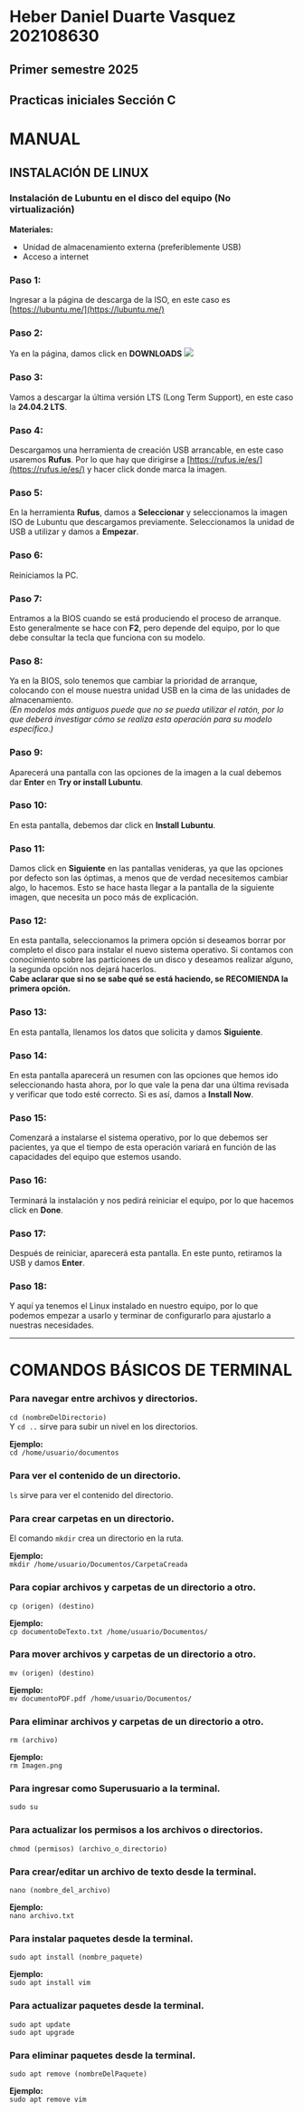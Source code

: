 # Heber Daniel Duarte Vasquez 202108630  
## Primer semestre 2025  
## Practicas iniciales Sección C

# MANUAL

## INSTALACIÓN DE LINUX

### Instalación de Lubuntu en el disco del equipo (No virtualización)

**Materiales:**  
- Unidad de almacenamiento externa (preferiblemente USB)  
- Acceso a internet  

### Paso 1:  
Ingresar a la página de descarga de la ISO, en este caso es [https://lubuntu.me/](https://lubuntu.me/)

### Paso 2:  
Ya en la página, damos click en **DOWNLOADS**
![](./imagenes/1.png)


### Paso 3:  
Vamos a descargar la última versión LTS (Long Term Support), en este caso la **24.04.2 LTS**.

### Paso 4:  
Descargamos una herramienta de creación USB arrancable, en este caso usaremos **Rufus**. Por lo que hay que dirigirse a [https://rufus.ie/es/](https://rufus.ie/es/) y hacer click donde marca la imagen.

### Paso 5:  
En la herramienta **Rufus**, damos a **Seleccionar** y seleccionamos la imagen ISO de Lubuntu que descargamos previamente. Seleccionamos la unidad de USB a utilizar y damos a **Empezar**.

### Paso 6:  
Reiniciamos la PC.

### Paso 7:  
Entramos a la BIOS cuando se está produciendo el proceso de arranque. Esto generalmente se hace con **F2**, pero depende del equipo, por lo que debe consultar la tecla que funciona con su modelo.

### Paso 8:  
Ya en la BIOS, solo tenemos que cambiar la prioridad de arranque, colocando con el mouse nuestra unidad USB en la cima de las unidades de almacenamiento.  
*(En modelos más antiguos puede que no se pueda utilizar el ratón, por lo que deberá investigar cómo se realiza esta operación para su modelo específico.)*

### Paso 9:  
Aparecerá una pantalla con las opciones de la imagen a la cual debemos dar **Enter** en **Try or install Lubuntu**.

### Paso 10:  
En esta pantalla, debemos dar click en **Install Lubuntu**.

### Paso 11:  
Damos click en **Siguiente** en las pantallas venideras, ya que las opciones por defecto son las óptimas, a menos que de verdad necesitemos cambiar algo, lo hacemos. Esto se hace hasta llegar a la pantalla de la siguiente imagen, que necesita un poco más de explicación.

### Paso 12:  
En esta pantalla, seleccionamos la primera opción si deseamos borrar por completo el disco para instalar el nuevo sistema operativo. Si contamos con conocimiento sobre las particiones de un disco y deseamos realizar alguno, la segunda opción nos dejará hacerlos.  
**Cabe aclarar que si no se sabe qué se está haciendo, se RECOMIENDA la primera opción.**

### Paso 13:  
En esta pantalla, llenamos los datos que solicita y damos **Siguiente**.

### Paso 14:  
En esta pantalla aparecerá un resumen con las opciones que hemos ido seleccionando hasta ahora, por lo que vale la pena dar una última revisada y verificar que todo esté correcto. Si es así, damos a **Install Now**.

### Paso 15:  
Comenzará a instalarse el sistema operativo, por lo que debemos ser pacientes, ya que el tiempo de esta operación variará en función de las capacidades del equipo que estemos usando.

### Paso 16:  
Terminará la instalación y nos pedirá reiniciar el equipo, por lo que hacemos click en **Done**.

### Paso 17:  
Después de reiniciar, aparecerá esta pantalla. En este punto, retiramos la USB y damos **Enter**.

### Paso 18:  
Y aquí ya tenemos el Linux instalado en nuestro equipo, por lo que podemos empezar a usarlo y terminar de configurarlo para ajustarlo a nuestras necesidades.

---

# COMANDOS BÁSICOS DE TERMINAL

### Para navegar entre archivos y directorios.
`cd (nombreDelDirectorio)`  
Y `cd ..` sirve para subir un nivel en los directorios.

**Ejemplo:**  
`cd /home/usuario/documentos`

### Para ver el contenido de un directorio.
`ls` sirve para ver el contenido del directorio.

### Para crear carpetas en un directorio.
El comando `mkdir` crea un directorio en la ruta.

**Ejemplo:**  
`mkdir /home/usuario/Documentos/CarpetaCreada`

### Para copiar archivos y carpetas de un directorio a otro.
`cp (origen) (destino)`

**Ejemplo:**  
`cp documentoDeTexto.txt /home/usuario/Documentos/`

### Para mover archivos y carpetas de un directorio a otro.
`mv (origen) (destino)`

**Ejemplo:**  
`mv documentoPDF.pdf /home/usuario/Documentos/`

### Para eliminar archivos y carpetas de un directorio a otro.
`rm (archivo)`

**Ejemplo:**  
`rm Imagen.png`

### Para ingresar como Superusuario a la terminal.
`sudo su`

### Para actualizar los permisos a los archivos o directorios.
`chmod (permisos) (archivo_o_directorio)`

### Para crear/editar un archivo de texto desde la terminal.
`nano (nombre_del_archivo)`

**Ejemplo:**  
`nano archivo.txt`

### Para instalar paquetes desde la terminal.
`sudo apt install (nombre_paquete)`

**Ejemplo:**  
`sudo apt install vim`

### Para actualizar paquetes desde la terminal.
`sudo apt update`  
`sudo apt upgrade`

### Para eliminar paquetes desde la terminal.
`sudo apt remove (nombreDelPaquete)`

**Ejemplo:**  
`sudo apt remove vim`
